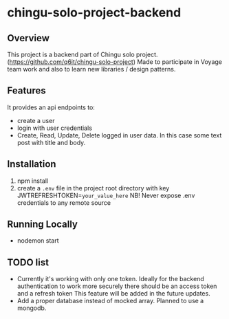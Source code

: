 # chingu-solo-project-backend

## Overview

This project is a backend part of Chingu solo project. (https://github.com/q6it/chingu-solo-project)
Made to participate in Voyage team work and also to learn new libraries / design patterns.

## Features

It provides an api endpoints to:

-   create a user
-   login with user credentials
-   Create, Read, Update, Delete logged in user data. In this case some text post with title and body.

## Installation

1. npm install
2. create a `.env` file in the project root directory with key JWTREFRESHTOKEN=`your_value_here`
   NB! Never expose .env credentials to any remote source

## Running Locally

-   nodemon start

## TODO list

-   Currently it's working with only one token. Ideally for the backend authentication to work more securely there should be an access token and a refresh token
    This feature will be added in the future updates.
-   Add a proper database instead of mocked array. Planned to use a mongodb.
